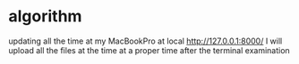 # algorithm
updating all the time at my MacBookPro at local http://127.0.0.1:8000/
I will upload all the files at the time at a proper time after the terminal examination
